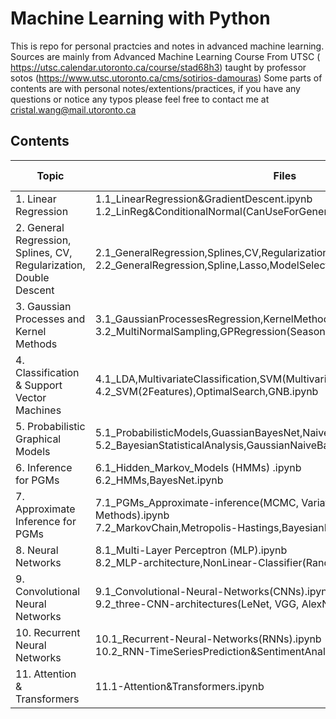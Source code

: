 # Machine Learning with Python

This is repo for personal practcies and notes in advanced machine learning. 
Sources are mainly from Advanced Machine Learning Course From UTSC ( https://utsc.calendar.utoronto.ca/course/stad68h3) 
taught by professor sotos (https://www.utsc.utoronto.ca/cms/sotirios-damouras)
Some parts of contents are with personal notes/extentions/practices, if you have any questions or notice any typos please feel free to contact me at cristal.wang@mail.utoronto.ca

## Contents
| Topic | Files | Access Links |
|-------|-------|--------------|
| 1. Linear Regression | 1.1_LinearRegression&GradientDescent.ipynb<br>1.2_LinReg&ConditionalNormal(CanUseForGeneralCase).ipynb | [1.1](https://github.com/your-username/cristal-w/blob/main/1.1_LinearRegression&GradientDescent.ipynb) <br> [1.2](https://github.com/your-username/cristal-w/blob/main/1.2_LinReg&ConditionalNormal(CanUseForGeneralCase).ipynb) |
| 2. General Regression, Splines, CV, Regularization, Double Descent | 2.1_GeneralRegression,Splines,CV,Regularization.ipynb<br>2.2_GeneralRegression,Spline,Lasso,ModelSelection,DoubleDescent.ipynb | [2.1](https://github.com/your-username/cristal-w/blob/main/2.1_GeneralRegression,Splines,CV,Regularization.ipynb) <br> [2.2](https://github.com/your-username/cristal-w/blob/main/2.2_GeneralRegression,Spline,Lasso,ModelSelection,DoubleDescent.ipynb) |
| 3. Gaussian Processes and Kernel Methods | 3.1_GaussianProcessesRegression,KernelMethods.ipynb<br>3.2_MultiNormalSampling,GPRegression(SeasonalPattern,over plane).ipynb | [3.1](https://github.com/your-username/cristal-w/blob/main/3.1_GaussianProcessesRegression,KernelMethods.ipynb) <br> [3.2](https://github.com/your-username/cristal-w/blob/main/3.2_MultiNormalSampling,GPRegression(SeasonalPattern,over%20plane).ipynb) |
| 4. Classification & Support Vector Machines | 4.1_LDA,MultivariateClassification,SVM(Multivariate,VariousKernels).ipynb<br>4.2_SVM(2Features),OptimalSearch,GNB.ipynb | [4.1](https://github.com/your-username/cristal-w/blob/main/4.1_LDA,MultivariateClassification,SVM(Multivariate,VariousKernels).ipynb) <br> [4.2](https://github.com/your-username/cristal-w/blob/main/4.2_SVM(2Features),OptimalSearch,GNB.ipynb) |
| 5. Probabilistic Graphical Models | 5.1_ProbabilisticModels,GuassianBayesNet,NaiveBayesClassifier(Sklearn).ipynb<br>5.2_BayesianStatisticalAnalysis,GaussianNaiveBayes(Pymc).ipynb | [5.1](https://github.com/your-username/cristal-w/blob/main/5.1_ProbabilisticModels,GuassianBayesNet,NaiveBayesClassifier(Sklearn).ipynb) <br> [5.2](https://github.com/your-username/cristal-w/blob/main/5.2_BayesianStatisticalAnalysis,GaussianNaiveBayes(Pymc).ipynb) |
| 6. Inference for PGMs | 6.1_Hidden_Markov_Models (HMMs) .ipynb<br>6.2_HMMs,BayesNet.ipynb | [6.1](https://github.com/your-username/cristal-w/blob/main/6.1_Hidden_Markov_Models%20(HMMs)%20.ipynb) <br> [6.2](https://github.com/your-username/cristal-w/blob/main/6.2_HMMs,BayesNet.ipynb) |
| 7. Approximate Inference for PGMs | 7.1_PGMs_Approximate-inference(MCMC, Variational Inference Methods).ipynb<br>7.2_MarkovChain,Metropolis-Hastings,BayesianLogisticRegression.ipynb | [7.1](https://github.com/your-username/cristal-w/blob/main/7.1_PGMs_Approximate-inference(MCMC,%20Variational%20Inference%20Methods).ipynb) <br> [7.2](https://github.com/your-username/cristal-w/blob/main/7.2_MarkovChain,Metropolis-Hastings,BayesianLogisticRegression.ipynb) |
| 8. Neural Networks | 8.1_Multi-Layer Perceptron (MLP).ipynb<br>8.2_MLP-architecture,NonLinear-Classifier(RandomForestClassifier).ipynb | [8.1](https://github.com/your-username/cristal-w/blob/main/8.1_Multi-Layer%20Perceptron%20(MLP).ipynb) <br> [8.2](https://github.com/your-username/cristal-w/blob/main/8.2_MLP-architecture,NonLinear-Classifier(RandomForestClassifier).ipynb) |
| 9. Convolutional Neural Networks | 9.1_Convolutional-Neural-Networks(CNNs).ipynb<br>9.2_three-CNN-architectures(LeNet, VGG, AlexNet).ipynb | [9.1](https://github.com/your-username/cristal-w/blob/main/9.1_Convolutional-Neural-Networks(CNNs).ipynb) <br> [9.2](https://github.com/your-username/cristal-w/blob/main/9.2_three-CNN-architectures(LeNet,%20VGG,%20AlexNet).ipynb) |
| 10. Recurrent Neural Networks | 10.1_Recurrent-Neural-Networks(RNNs).ipynb<br>10.2_RNN-TimeSeriesPrediction&SentimentAnalysis.ipynb | [10.1](https://github.com/your-username/cristal-w/blob/main/10.1_Recurrent-Neural-Networks(RNNs).ipynb) <br> [10.2](https://github.com/your-username/cristal-w/blob/main/10.2_RNN-TimeSeriesPrediction&SentimentAnalysis.ipynb) |
| 11. Attention & Transformers | 11.1-Attention&Transformers.ipynb | [11.1](https://github.com/your-username/cristal-w/blob/main/11.1-Attention&Transformers.ipynb) |

